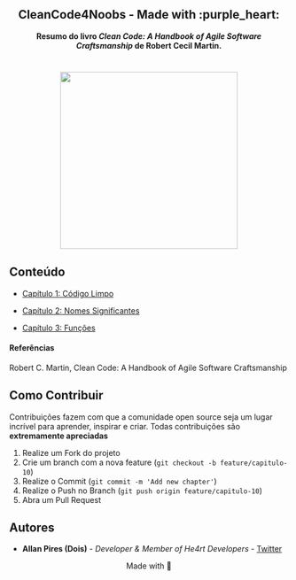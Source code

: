 # 

<div align="center">
  <h2>CleanCode4Noobs - Made with :purple_heart:</h2>
  <strong>Resumo do livro <i>Clean Code: A Handbook of Agile Software Craftsmanship</i> de Robert Cecil Martin.</strong>
</div>

<h1 align="center">
  <img src="https://images-na.ssl-images-amazon.com/images/I/41jEbK-jG+L.jpg" width="320">
</h1>

## Conteúdo

- [Capítulo 1: Código Limpo](https://github.com/allan-pires/cleancode4noobs/blob/master/capitulo-1/codigo-limpo.md)

- [Capítulo 2: Nomes Significantes](https://github.com/allan-pires/cleancode4noobs/blob/master/capitulo-2/nomes-significantes.md)

- [Capítulo 3: Funções](https://github.com/allan-pires/cleancode4noobs/blob/master/capitulo-3/funcoes.md)

#### Referências
Robert C. Martin, Clean Code: A Handbook of Agile Software Craftsmanship

## Como Contribuir

Contribuições fazem com que a comunidade open source seja um lugar incrível para aprender, inspirar e criar. Todas contribuições
são **extremamente apreciadas**

1. Realize um Fork do projeto
2. Crie um branch com a nova feature (`git checkout -b feature/capitulo-10`)
3. Realize o Commit (`git commit -m 'Add new chapter'`)
4. Realize o Push no Branch (`git push origin feature/capitulo-10`)
5. Abra um Pull Request

## Autores

- **Allan Pires (Dois)** - _Developer & Member of He4rt Developers_ - [Twitter](https://twitter.com/2lan)

<p align="center">Made with 💜</p>
